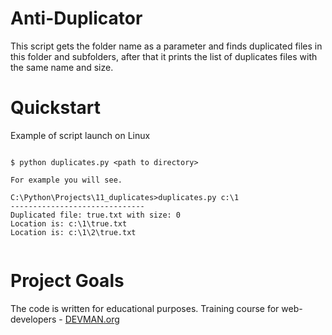 # Anti-Duplicator

This script gets the folder name as a parameter and finds duplicated files in this folder and subfolders, after that it prints the list of duplicates files with the same name and size.

# Quickstart

Example of script launch on Linux

```#!bash

$ python duplicates.py <path to directory>

For example you will see.

C:\Python\Projects\11_duplicates>duplicates.py c:\1
------------------------------
Duplicated file: true.txt with size: 0
Location is: c:\1\true.txt
Location is: c:\1\2\true.txt


```

# Project Goals

The code is written for educational purposes. Training course for web-developers - [DEVMAN.org](https://devman.org)
